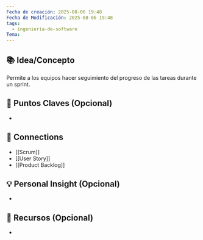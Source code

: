 ```yaml
---
Fecha de creación: 2025-08-06 19:48
Fecha de Modificación: 2025-08-06 19:48
tags:
  - ingeniería-de-software
Tema:
---
```



## 📚 Idea/Concepto 

Permite a los equipos hacer seguimiento del progreso de las tareas durante un sprint.
## 📌 Puntos Claves (Opcional)
- 

## 🔗 Connections
- [[Scrum]]
- [[User Story]]
- [[Product Backlog]]

## 💡 Personal Insight (Opcional)
- 
## 🧾 Recursos (Opcional)
- 